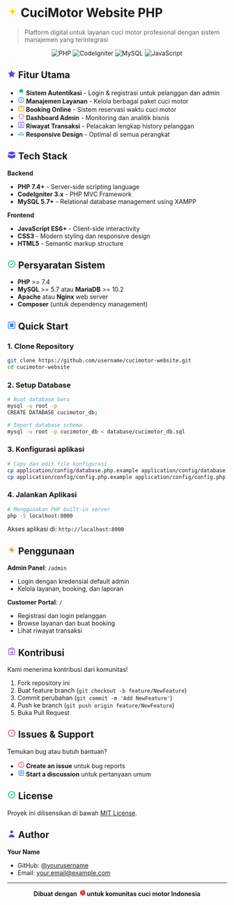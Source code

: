 # <svg width="24" height="24" viewBox="0 0 24 24" fill="none" xmlns="http://www.w3.org/2000/svg"><path d="M12 2L13.09 8.26L19.5 9L13.09 15.74L12 22L10.91 15.74L4.5 9L10.91 8.26L12 2Z" fill="#FFD700"/></svg> CuciMotor Website PHP

> Platform digital untuk layanan cuci motor profesional dengan sistem manajemen yang terintegrasi

<div align="center">

![PHP](https://img.shields.io/badge/PHP-7.4%2B-777BB4?style=for-the-badge&logo=php&logoColor=white)
![CodeIgniter](https://img.shields.io/badge/CodeIgniter-EE4623?style=for-the-badge&logo=codeigniter&logoColor=white)
![MySQL](https://img.shields.io/badge/MySQL-4479A1?style=for-the-badge&logo=mysql&logoColor=white)
![JavaScript](https://img.shields.io/badge/JavaScript-F7DF1E?style=for-the-badge&logo=javascript&logoColor=black)

</div>

## <svg width="20" height="20" viewBox="0 0 24 24" fill="none" xmlns="http://www.w3.org/2000/svg"><path d="M12 2L15.09 8.26L22 9L17 14.74L18.18 22L12 18.27L5.82 22L7 14.74L2 9L8.91 8.26L12 2Z" fill="#4F46E5"/></svg> Fitur Utama

- **<svg width="16" height="16" viewBox="0 0 24 24" fill="none" xmlns="http://www.w3.org/2000/svg"><path d="M12 1L15.09 5.74L21 6.13L17 10.5L18.18 16.37L12 13.27L5.82 16.37L7 10.5L3 6.13L8.91 5.74L12 1Z" fill="#10B981"/></svg> Sistem Autentikasi** - Login & registrasi untuk pelanggan dan admin
- **<svg width="16" height="16" viewBox="0 0 24 24" fill="none" xmlns="http://www.w3.org/2000/svg"><path d="M9 12L11 14L15 10M21 12C21 16.9706 16.9706 21 12 21C7.02944 21 3 16.9706 3 12C3 7.02944 7.02944 3 12 3C16.9706 3 21 7.02944 21 12Z" stroke="#3B82F6" stroke-width="2" stroke-linecap="round" stroke-linejoin="round"/></svg> Manajemen Layanan** - Kelola berbagai paket cuci motor
- **<svg width="16" height="16" viewBox="0 0 24 24" fill="none" xmlns="http://www.w3.org/2000/svg"><path d="M8 7V3M16 7V3M7 11H17M5 21H19C20.1046 21 21 20.1046 21 19V7C21 5.89543 20.1046 5 19 5H5C3.89543 5 3 5.89543 3 7V19C3 20.1046 3.89543 21 5 21Z" stroke="#F59E0B" stroke-width="2" stroke-linecap="round" stroke-linejoin="round"/></svg> Booking Online** - Sistem reservasi waktu cuci motor
- **<svg width="16" height="16" viewBox="0 0 24 24" fill="none" xmlns="http://www.w3.org/2000/svg"><path d="M12 2V6M12 18V22M4.93 4.93L7.76 7.76M16.24 16.24L19.07 19.07M2 12H6M18 12H22M4.93 19.07L7.76 16.24M16.24 7.76L19.07 4.93" stroke="#EF4444" stroke-width="2" stroke-linecap="round" stroke-linejoin="round"/></svg> Dashboard Admin** - Monitoring dan analitik bisnis
- **<svg width="16" height="16" viewBox="0 0 24 24" fill="none" xmlns="http://www.w3.org/2000/svg"><path d="M9 17H15M9 13H15M9 9H15M4 21H20C20.5523 21 21 20.5523 21 20V4C21 3.44772 20.5523 3 20 3H4C3.44772 3 3 3.44772 3 4V20C3 20.5523 3.44772 21 4 21Z" stroke="#8B5CF6" stroke-width="2" stroke-linecap="round" stroke-linejoin="round"/></svg> Riwayat Transaksi** - Pelacakan lengkap history pelanggan
- **<svg width="16" height="16" viewBox="0 0 24 24" fill="none" xmlns="http://www.w3.org/2000/svg"><path d="M12 18H21L12 9L3 18H12Z" stroke="#06B6D4" stroke-width="2" stroke-linecap="round" stroke-linejoin="round"/></svg> Responsive Design** - Optimal di semua perangkat

## <svg width="20" height="20" viewBox="0 0 24 24" fill="none" xmlns="http://www.w3.org/2000/svg"><path d="M12.14 2.04C12.05 2.01 11.95 2.01 11.86 2.04L2.86 5.54C2.36 5.72 2 6.21 2 6.75C2 7.29 2.36 7.78 2.86 7.96L11.86 11.46C11.95 11.49 12.05 11.49 12.14 11.46L21.14 7.96C21.64 7.78 22 7.29 22 6.75C22 6.21 21.64 5.72 21.14 5.54L12.14 2.04Z" fill="#4F46E5"/><path d="M2 10.25V17.25C2 17.79 2.36 18.28 2.86 18.46L11.86 21.96C11.95 21.99 12.05 21.99 12.14 21.96L21.14 18.46C21.64 18.28 22 17.79 22 17.25V10.25L12.14 13.96C12.05 13.99 11.95 13.99 11.86 13.96L2 10.25Z" fill="#4F46E5"/></svg> Tech Stack

**Backend**
- **PHP 7.4+** - Server-side scripting language
- **CodeIgniter 3.x** - PHP MVC Framework
- **MySQL 5.7+** - Relational database management using XAMPP

**Frontend**  
- **JavaScript ES6+** - Client-side interactivity
- **CSS3** - Modern styling dan responsive design
- **HTML5** - Semantic markup structure

## <svg width="20" height="20" viewBox="0 0 24 24" fill="none" xmlns="http://www.w3.org/2000/svg"><path d="M9 12L11 14L15 10M21 12C21 16.9706 16.9706 21 12 21C7.02944 21 3 16.9706 3 12C3 7.02944 7.02944 3 12 3C16.9706 3 21 7.02944 21 12Z" stroke="#10B981" stroke-width="2" stroke-linecap="round" stroke-linejoin="round"/></svg> Persyaratan Sistem

- **PHP** >= 7.4
- **MySQL** >= 5.7 atau **MariaDB** >= 10.2  
- **Apache** atau **Nginx** web server
- **Composer** (untuk dependency management)

## <svg width="20" height="20" viewBox="0 0 24 24" fill="none" xmlns="http://www.w3.org/2000/svg"><path d="M7 7H17V17H7V7Z" fill="#3B82F6"/><path d="M3 5C3 3.89543 3.89543 3 5 3H19C20.1046 3 21 3.89543 21 5V19C21 20.1046 20.1046 21 19 21H5C3.89543 21 3 20.1046 3 19V5Z" stroke="#3B82F6" stroke-width="2"/></svg> Quick Start

### 1. Clone Repository
```bash
git clone https://github.com/username/cucimotor-website.git
cd cucimotor-website
```

### 2. Setup Database
```bash
# Buat database baru
mysql -u root -p
CREATE DATABASE cucimotor_db;

# Import database schema
mysql -u root -p cucimotor_db < database/cucimotor_db.sql
```

### 3. Konfigurasi aplikasi
```bash
# Copy dan edit file konfigurasi
cp application/config/database.php.example application/config/database.php
cp application/config/config.php.example application/config/config.php
```

### 4. Jalankan Aplikasi
```bash
# Menggunakan PHP built-in server
php -S localhost:8000
```

Akses aplikasi di: `http://localhost:8000`

## <svg width="20" height="20" viewBox="0 0 24 24" fill="none" xmlns="http://www.w3.org/2000/svg"><path d="M13 10V3L4 14H11L11 21L20 10H13Z" fill="#F59E0B"/></svg> Penggunaan

**Admin Panel**: `/admin`
- Login dengan kredensial default admin
- Kelola layanan, booking, dan laporan

**Customer Portal**: `/`  
- Registrasi dan login pelanggan
- Browse layanan dan buat booking
- Lihat riwayat transaksi

## <svg width="20" height="20" viewBox="0 0 24 24" fill="none" xmlns="http://www.w3.org/2000/svg"><path d="M16 4H18C19.1046 4 20 4.89543 20 6V18C20 19.1046 19.1046 20 18 20H6C4.89543 20 4 19.1046 4 18V6C4 4.89543 4.89543 4 6 4H8M16 4C16 5.10457 15.1046 6 14 6H10C8.89543 6 8 5.10457 8 4M16 4C16 2.89543 15.1046 2 14 2H10C8.89543 2 10 2.89543 8 4M12 11L15 14L12 17M12 14H8" stroke="#8B5CF6" stroke-width="2" stroke-linecap="round" stroke-linejoin="round"/></svg> Kontribusi

Kami menerima kontribusi dari komunitas! 

1. Fork repository ini
2. Buat feature branch (`git checkout -b feature/NewFeature`)
3. Commit perubahan (`git commit -m 'Add NewFeature'`)  
4. Push ke branch (`git push origin feature/NewFeature`)
5. Buka Pull Request

## <svg width="20" height="20" viewBox="0 0 24 24" fill="none" xmlns="http://www.w3.org/2000/svg"><path d="M12 9V13M12 17H12.01M21 12C21 16.9706 16.9706 21 12 21C7.02944 21 3 16.9706 3 12C3 7.02944 7.02944 3 12 3C16.9706 3 21 7.02944 21 12Z" stroke="#EF4444" stroke-width="2" stroke-linecap="round" stroke-linejoin="round"/></svg> Issues & Support

Temukan bug atau butuh bantuan? 
- **<svg width="16" height="16" viewBox="0 0 24 24" fill="none" xmlns="http://www.w3.org/2000/svg"><path d="M12 9V13M12 17H12.01M21 12C21 16.9706 16.9706 21 12 21C7.02944 21 3 16.9706 3 12C3 7.02944 7.02944 3 12 3C16.9706 3 21 7.02944 21 12Z" stroke="#EF4444" stroke-width="2" stroke-linecap="round" stroke-linejoin="round"/></svg> Create an issue** untuk bug reports
- **<svg width="16" height="16" viewBox="0 0 24 24" fill="none" xmlns="http://www.w3.org/2000/svg"><path d="M8 12H16M8 8H16M8 16H12M6 20H18C19.1046 20 20 19.1046 20 18V6C20 4.89543 19.1046 4 18 4H6C4.89543 4 4 4.89543 4 6V18C4 19.1046 4.89543 20 6 20Z" stroke="#3B82F6" stroke-width="2" stroke-linecap="round" stroke-linejoin="round"/></svg> Start a discussion** untuk pertanyaan umum

## <svg width="20" height="20" viewBox="0 0 24 24" fill="none" xmlns="http://www.w3.org/2000/svg"><path d="M9 12L11 14L15 10M21 12C21 16.9706 16.9706 21 12 21C7.02944 21 3 16.9706 3 12C3 7.02944 7.02944 3 12 3C16.9706 3 21 7.02944 21 12Z" stroke="#10B981" stroke-width="2" stroke-linecap="round" stroke-linejoin="round"/></svg> License

Proyek ini dilisensikan di bawah [MIT License](LICENSE).

## <svg width="20" height="20" viewBox="0 0 24 24" fill="none" xmlns="http://www.w3.org/2000/svg"><path d="M16 7C16 9.20914 14.2091 11 12 11C9.79086 11 8 9.20914 8 7C8 4.79086 9.79086 3 12 3C14.2091 3 16 4.79086 16 7ZM12 14C16.4183 14 20 17.5817 20 22H4C4 17.5817 7.58172 14 12 14Z" fill="#4F46E5"/></svg> Author

**Your Name**
- GitHub: [@yourusername](https://github.com/yourusername)
- Email: your.email@example.com

---

<div align="center">

**Dibuat dengan <svg width="16" height="16" viewBox="0 0 24 24" fill="none" xmlns="http://www.w3.org/2000/svg"><path d="M20.84 4.61C19.32 3.74 17.61 3.24 15.84 3.24C14.07 3.24 12.36 3.74 10.84 4.61C9.32 5.48 8.05 6.68 7.17 8.09C6.29 9.5 5.84 11.08 5.84 12.69C5.84 14.3 6.29 15.88 7.17 17.29C8.05 18.7 9.32 19.9 10.84 20.77C12.36 21.64 14.07 22.14 15.84 22.14C17.61 22.14 19.32 21.64 20.84 20.77C22.36 19.9 23.63 18.7 24.51 17.29C25.39 15.88 25.84 14.3 25.84 12.69C25.84 11.08 25.39 9.5 24.51 8.09C23.63 6.68 22.36 5.48 20.84 4.61Z" fill="#EF4444"/></svg> untuk komunitas cuci motor Indonesia**

</div>
